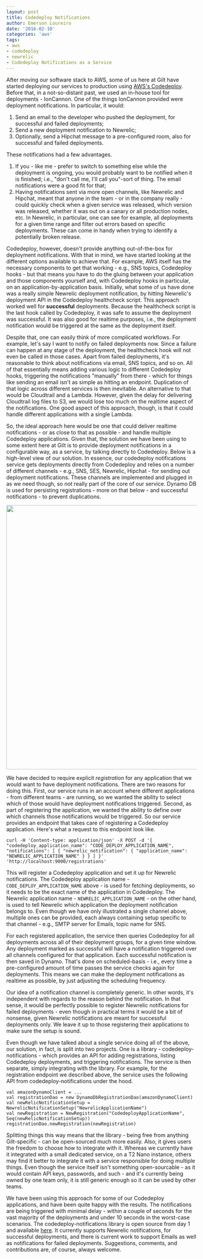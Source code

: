```yaml
---
layout: post
title: Codedeploy Notifications
author: Emerson Loureiro
date: '2016-02-10'
categories: 'aws'
tags:
- aws
- codedeploy
- newrelic
- Codedeploy Notifications as a Service
---
```


After moving our software stack to AWS, some of us here at Gilt have started deploying our services to production using [AWS's Codedeploy](https://aws.amazon.com/documentation/codedeploy/). Before that, in a not-so-distant past, we used an in-house tool for deployments - IonCannon. One of the things IonCannon provided were deployment notifications. In particular, it would:

1. Send an email to the developer who pushed the deployment, for successful and failed deployments;
2. Send a new deployment notification to Newrelic;
3. Optionally, send a Hipchat message to a pre-configured room, also for successful and failed deployments.

These notifications had a few advantages.

1. If you - like me - prefer to switch to something else while the deployment is ongoing, you would probably want to be notified when it is finished; i.e., "don't call me, I'll call you"-sort of thing. The email notifications were a good fit for that;
2. Having notifications sent via more open channels, like Newrelic and Hipchat, meant that anyone in the team - or in the company really - could quickly check when a given service was released, which version was released, whether it was out on a canary or all production nodes, etc. In Newrelic, in particular, one can see for example, all deployments for a given time range and filter out errors based on specific deployments. These can come in handy when trying to identify a potentially broken release.

Codedeploy, however, doesn't provide anything out-of-the-box for deployment notifications. With that in mind, we have started looking at the different options available to achieve that. For example, AWS itself has the necessary components to get that working - e.g., SNS topics, Codedeploy hooks - but that means you have to do the gluing between your application and those components yourself and, with Codedeploy hooks in particular, on an application-by-application basis. Initially, what some of us have done was a really simple Newrelic deployment notification, by hitting Newrelic's deployment API in the Codedeploy healthcheck script. This approach worked well for **successful** deployments. Because the healthcheck script is the last hook called by Codedeploy, it was safe to assume the deployment was successful. It was also good for realtime purposes, i.e., the deployment notification would be triggered at the same as the deployment itself.

Despite that, one can easily think of more complicated workflows. For example, let's say I want to notify on failed deployments now. Since a failure can happen at any stage of the deployment, the healthcheck hook will not even be called in those cases. Apart from failed deployments, it's reasonable to think about notifications via email, SNS topics, and so on. All of that essentially means adding various logic to different Codedeploy hooks, triggering the notifications "manually" from there - which for things like sending an email isn't as simple as hitting an endpoint. Duplication of that logic across different services is then inevitable. An alternative to that would be Cloudtrail and a Lambda. However, given the delay for delivering Cloudtrail log files to S3, we would lose too much on the realtime aspect of the notifications. One good aspect of this approach, though, is that it could handle different applications with a single Lambda.

So, the ideal approach here would be one that could deliver realtime notifications - or as close to that as possible - and handle multiple Codedeploy applications. Given that, the solution we have been using to some extent here at Gilt is to provide deployment notifications in a configurable way, as a service, by talking directly to Codedeploy. Below is a high-level view of our solution. In essence, our codedeploy notifications service gets deployments directly from Codedeploy and relies on a number of different channels - e.g., SNS, SES, Newrelic, Hipchat - for sending out deployment notifications. These channels are implemented and plugged in as we need though, so not really part of the core of our service. Dynamo DB is used for persisting registrations - more on that below - and successful notifications - to prevent duplications.

<p align="center">
  <img src="http://i.imgur.com/iiRM48O.png" width=700/>
</p>

We have decided to require explicit *registration* for any application that we would want to have deployment notifications. There are two reasons for doing this. First, our service runs in an account where different applications - from different teams - are running, so we wanted the ability to select which of those would have deployment notifications triggered. Second, as part of registering the application, we wanted the ability to define over which channels those notifications would be triggered. So our service provides an endpoint that takes care of registering a Codedeploy application. Here's what a request to this endpoint look like.

```
curl -H 'Content-type: application/json' -X POST -d '{ "codedeploy_application_name": "CODE_DEPLOY_APPLICATION_NAME", "notifications": [ { "newrelic_notification": { "application_name": "NEWRELIC_APPLICATION_NAME" } } ] }' 'http://localhost:9000/registrations'
```

This will register a Codedeploy application and set it up for Newrelic notifications. The Codedeploy application name -`CODE_DEPLOY_APPLICATION_NAME` above - is used for fetching deployments, so it needs to be the exact name of the application in Codedeploy. The Newrelic application name -  `NEWRELIC_APPLICATION_NAME` - on the other hand, is used to tell Newrelic which application the deployment notification belongs to. Even though we have only illustrated a single channel above, multiple ones can be provided, each always containing setup specific to that channel - e.g., SMTP server for Emails, topic name for SNS.

For each registered application, the service then queries Codedeploy for all deployments across all of their deployment groups, for a given time window. Any deployment marked as successful will have a notification triggered over all channels configured for that application. Each successful notification is then saved in Dynamo. That's done on scheduled-basis - i.e., every time a pre-configured amount of time passes the service checks again for deployments. This means we can make the deployment notifications as realtime as possible, by just adjusting the scheduling frequency.

Our idea of a notification channel is completely generic. In other words, it's independent with regards to the reason behind the notification. In that sense, it would be perfectly possible to register Newrelic notifications for failed deployments - even though in practical terms it would be a bit of nonsense, given Newrelic notifications are meant for successful deployments only. We leave it up to those registering their applications to make sure the setup is sound.

Even though we have talked about a single service doing all of the above, our solution, in fact, is split into two projects. One is a library - codedeploy-notifications - which provides an API for adding registrations, listing Codedeploy deployments, and triggering notifications. The service is then separate, simply integrating with the library. For example, for the registration endpoint we described above, the service uses the following API from codedeploy-notifications under the hood.

```
val amazonDynamoClient = ...
val registrationDao = new DynamoDbRegistrationDao(amazonDynamoClient)
val newRelicNotificationSetup = NewrelicNotificationSetup("NewrelicApplicationName")
val newRegistration = NewRegistration("CodedeployApplicationName", Seq(newRelicNotificationSetup))
registrationDao.newRegistration(newRegistration)
```

Splitting things this way means that the library - being free from anything Gilt-specific - can be open-sourced much more easily. Also, it gives users the freedom to choose how to integrate with it. Whereas we currently have it integrated with a small dedicated service, on a T2 Nano instance, others may find it better to integrate it with a service responsible for doing multiple things. Even though the service itself isn't something open-sourcable - as it would contain API keys, passwords, and such - and it's currently being owned by one team only, it is still generic enough so it can be used by other teams.

We have been using this approach for some of our Codedeploy applications, and have been quite happy with the results. The notifications are being triggered with minimal delay - within a couple of seconds for the vast majority of the deployments and under 10 seconds in the worst-case scenarios. The codedeploy-notifications library is open source from day 1 and available [here](https://github.com/emersonloureiro/codedeploy-notifications). It currently supports Newrelic notifications, for successful deployments, and there is current work to support Emails as well as notifications for failed deployments. Suggestions, comments, and contributions are, of course, always welcome.

